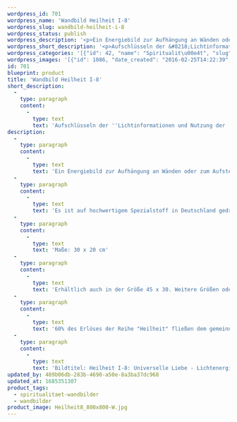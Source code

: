 ```yaml
---
wordpress_id: 701
wordpress_name: 'Wandbild Heilheit I-8'
wordpress_slug: wandbild-heilheit-i-8
wordpress_status: publish
wordpress_description: '<p>Ein Energiebild zur Aufhängung an Wänden oder zum Aufstellen im Raum mit dem aktivierbaren feinstofflichen Informationsfeld: Heilheit - Universelle Liebe - Lichtenergie/Lichtinformation: Aktivierung eines Zustands innerer Heilheit. Zugang erhalten zu dem Wissen, welches in universeller Lichtenergie enthalten ist. Lichtinformation zum eigenen Wohle nutzen. Wie jedes andere Bild aus der Reihe ''Heilheit I'' repräsentiert auch dieses die stimmige Erfahrung, eingebunden zu sein in das, was wir "universelle Liebe" nennen. Sie repräsentieren besonders "reine" und "komplexe Felder der Elveden® Energiebilder.</p><p>Es ist auf hochwertigem Spezialstoff in Deutschland gedruckt und sorgfältig in Handarbeit auf Holzkeilrahmen aufgezogen. Laut Herstellerangaben ist der farbintensive Druck 70 Jahre lichtecht, waschbar und in einem umweltorientierten Verfahren hergestellt. Der Oberstoff ist mit einer Spezialbeschichtung unterfüttert, so dass, bei Aufhängung an der Wand, der rückseitige Holzrahmen auch bei hellen Farben unsichtbar ist. (In der Onlineansicht ist unser Bild mit einem Wasserzeichen geschützt. Wir bitten um Ihr Verständnis. Im Original ist der Schriftzung „Elveden Verlag Energiebild“ entfernt.)</p><p>Maße: 30 x 20 cm</p><p>Erhältlich auch in der Größe 45 x 30. Weitere Größen oder andere Seitenverhältnisse, sind bis 200 cm individuell für Sie innerhalb weniger Tage herstellbar. Bitte kontaktieren Sie uns hierfür unter <a href="mailto:info@elvedenverlag.de">info@elvedenverlag.de</a>.</p><p>60% des Erlöses der Reihe "Heilheit" fließen dem <a href="http://www.elveden.de/foerderverein/">gemeinnützigen </a><a href="http://www.elveden.de/foerderverein/">Elveden Förderverein</a><a href="http://www.elveden.de/foerderverein/"> e.V.</a> zu.</p><p>Bildtitel: Heilheit I-8: Universelle Liebe - Lichtenergie/Lichtinformation. Reihe: Heilheit</p><p><a href="https://my.feenbaum.de/anwendung-energie-wandbilder/">Anwendungshinweise</a>      <a href="https://my.feenbaum.de/produktinformation-wandbilder/">Produktinformationen</a></p>'
wordpress_short_description: '<p>Aufschlüsseln der &#8218;Lichtinformationen und Nutzung der &#8218;Licht&#8217;energien</p>'
wordpress_categories: '[{"id": 42, "name": "Spiritualit\u00e4t", "slug": "spiritualitaet-wandbilder"}, {"id": 24, "name": "Wandbilder", "slug": "wandbilder"}]'
wordpress_images: '[{"id": 1086, "date_created": "2016-02-25T14:22:39", "date_created_gmt": "2016-02-25T12:22:39", "date_modified": "2016-02-25T14:22:39", "date_modified_gmt": "2016-02-25T12:22:39", "src": "https://my.feenbaum.de/wp-content/uploads/2016/02/Heilheit8_800x800-W.jpg", "name": "Heilheit8_800x800-W", "alt": ""}]'
id: 701
blueprint: product
title: 'Wandbild Heilheit I-8'
short_description:
  -
    type: paragraph
    content:
      -
        type: text
        text: 'Aufschlüsseln der ''Lichtinformationen und Nutzung der ''Licht''energien'
description:
  -
    type: paragraph
    content:
      -
        type: text
        text: 'Ein Energiebild zur Aufhängung an Wänden oder zum Aufstellen im Raum mit dem aktivierbaren feinstofflichen Informationsfeld: Heilheit - Universelle Liebe - Lichtenergie/Lichtinformation: Aktivierung eines Zustands innerer Heilheit. Zugang erhalten zu dem Wissen, welches in universeller Lichtenergie enthalten ist. Lichtinformation zum eigenen Wohle nutzen. Wie jedes andere Bild aus der Reihe ''Heilheit I'' repräsentiert auch dieses die stimmige Erfahrung, eingebunden zu sein in das, was wir "universelle Liebe" nennen. Sie repräsentieren besonders "reine" und "komplexe Felder der Elveden® Energiebilder.'
  -
    type: paragraph
    content:
      -
        type: text
        text: 'Es ist auf hochwertigem Spezialstoff in Deutschland gedruckt und sorgfältig in Handarbeit auf Holzkeilrahmen aufgezogen. Laut Herstellerangaben ist der farbintensive Druck 70 Jahre lichtecht, waschbar und in einem umweltorientierten Verfahren hergestellt. Der Oberstoff ist mit einer Spezialbeschichtung unterfüttert, so dass, bei Aufhängung an der Wand, der rückseitige Holzrahmen auch bei hellen Farben unsichtbar ist. (In der Onlineansicht ist unser Bild mit einem Wasserzeichen geschützt. Wir bitten um Ihr Verständnis. Im Original ist der Schriftzung „Elveden Verlag Energiebild“ entfernt.)'
  -
    type: paragraph
    content:
      -
        type: text
        text: 'Maße: 30 x 20 cm'
  -
    type: paragraph
    content:
      -
        type: text
        text: 'Erhältlich auch in der Größe 45 x 30. Weitere Größen oder andere Seitenverhältnisse, sind bis 200 cm individuell für Sie innerhalb weniger Tage herstellbar. Bitte kontaktieren Sie uns hierfür unter info@elvedenverlag.de.'
  -
    type: paragraph
    content:
      -
        type: text
        text: '60% des Erlöses der Reihe "Heilheit" fließen dem gemeinnützigen Elveden Förderverein e.V. zu.'
  -
    type: paragraph
    content:
      -
        type: text
        text: 'Bildtitel: Heilheit I-8: Universelle Liebe - Lichtenergie/Lichtinformation. Reihe: Heilheit'
updated_by: 489b06db-283b-4690-a50e-8a3ba37dc968
updated_at: 1685351307
product_tags:
  - spiritualitaet-wandbilder
  - wandbilder
product_image: Heilheit8_800x800-W.jpg
---
```

